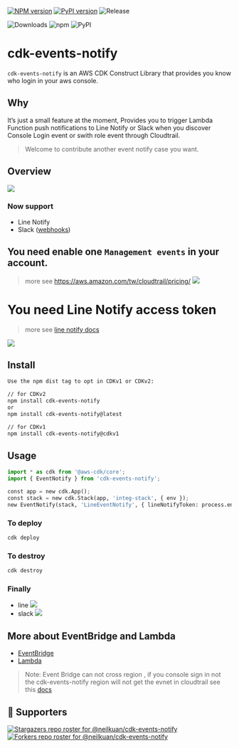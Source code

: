 [![NPM version](https://badge.fury.io/js/cdk-events-notify.svg)](https://badge.fury.io/js/cdk-events-notify)
[![PyPI version](https://badge.fury.io/py/cdk-events-notify.svg)](https://badge.fury.io/py/cdk-events-notify)
![Release](https://github.com/neilkuan/cdk-s3bucket/workflows/release/badge.svg)

![Downloads](https://img.shields.io/badge/-DOWNLOADS:-brightgreen?color=gray)
![npm](https://img.shields.io/npm/dt/cdk-events-notify?label=npm&color=orange)
![PyPI](https://img.shields.io/pypi/dm/cdk-events-notify?label=pypi&color=blue)

# cdk-events-notify

`cdk-events-notify` is an AWS CDK Construct Library that provides you know who login in your aws console.

## Why

It’s just a small feature at the moment,
Provides you to trigger Lambda Function push notifications to Line Notify or Slack when you discover Console Login event or swith role event through Cloudtrail.

> Welcome to contribute another event notify case you want.

## Overview

![](./images/overview.png)

### Now support

* Line Notify
* Slack ([webhooks](https://api.slack.com/messaging/webhooks#posting_with_webhooks))

## You need enable one `Management events` in your account.

> more see https://aws.amazon.com/tw/cloudtrail/pricing/
> ![](./images/management-events.png)

# You need Line Notify access token

> more see [line notify docs](https://notify-bot.line.me/doc/en/)

![](./images/access-token.png)

## Install

```bash
Use the npm dist tag to opt in CDKv1 or CDKv2:

// for CDKv2
npm install cdk-events-notify
or
npm install cdk-events-notify@latest

// for CDKv1
npm install cdk-events-notify@cdkv1
```

## Usage

```python
import * as cdk from '@aws-cdk/core';
import { EventNotify } from 'cdk-events-notify';

const app = new cdk.App();
const stack = new cdk.Stack(app, 'integ-stack', { env });
new EventNotify(stack, 'LineEventNotify', { lineNotifyToken: process.env.LINE_NOTIFY_TOKEN });
```

### To deploy

```bash
cdk deploy
```

### To destroy

```bash
cdk destroy
```

### Finally

* line
  ![](./images/line-chat.jpg)
* slack
  ![](./images/slack.jpg)

## More about EventBridge and Lambda

* [EventBridge](https://docs.aws.amazon.com/eventbridge/latest/userguide/aws-events.html)
* [Lambda](https://docs.aws.amazon.com/lambda/latest/dg/welcome.html)

> Note: Event Bridge can not cross region , if you console sign in not the cdk-events-notify region will not get the evnet in cloudtrail see this [docs](https://docs.aws.amazon.com/IAM/latest/UserGuide/cloudtrail-integration.html#cloudtrail-integration_signin-regions)

## :clap:  Supporters

[![Stargazers repo roster for @neilkuan/cdk-events-notify](https://reporoster.com/stars/neilkuan/cdk-events-notify)](https://github.com/neilkuan/cdk-events-notify/stargazers)
[![Forkers repo roster for @neilkuan/cdk-events-notify](https://reporoster.com/forks/neilkuan/cdk-events-notify)](https://github.com/neilkuan/cdk-events-notify/network/members)
